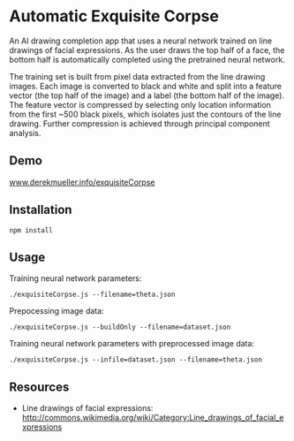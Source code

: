 
# Automatic Exquisite Corpse

An AI drawing completion app that uses a neural network trained on line drawings of facial expressions. As the user draws the top half of a face, the bottom half is automatically completed using the pretrained neural network.

The training set is built from pixel data extracted from the line drawing images. Each image is converted to black and white and split into a feature vector (the top half of the image) and a label (the bottom half of the image). The feature vector is compressed by selecting only location information from the first ~500 black pixels, which isolates just the contours of the line drawing. Further compression is achieved through principal component analysis.

## Demo

www.derekmueller.info/exquisiteCorpse

## Installation

```shell
npm install
```

## Usage

Training neural network parameters:
```shell
./exquisiteCorpse.js --filename=theta.json
```

Prepocessing image data:
```shell
./exquisiteCorpse.js --buildOnly --filename=dataset.json
```

Training neural network parameters with preprocessed image data:
```shell
./exquisiteCorpse.js --infile=dataset.json --filename=theta.json
```


## Resources

* Line drawings of facial expressions: http://commons.wikimedia.org/wiki/Category:Line_drawings_of_facial_expressions


